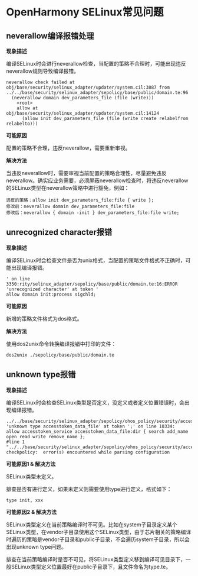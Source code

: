 # OpenHarmony SELinux常见问题

## neverallow编译报错处理
**现象描述**

编译SELinux时会进行neverallow检查，当配置的策略不合理时，可能出现违反neverallow规则导致编译报错。

```
neverallow check failed at obj/base/security/selinux_adapter/updater/system.cil:3887 from ../../base/security/selinux_adapter/sepolicy/base/public/domain.te:96
  (neverallow domain dev_parameters_file (file (write)))
    <root>
    allow at obj/base/security/selinux_adapter/updater/system.cil:14124
      (allow init dev_parameters_file (file (write create relabelfrom relabelto)))
```

**可能原因**

配置的策略不合理，违反neverallow，需要重新审视。

**解决方法**

当违反neverallow时，需要审视当前配置的策略合理性，尽量避免违反neverallow。确实应业务需要，必须屏蔽neverallow检查时，将违反neverallow的SELinux类型在neverallow策略中进行豁免，例如：
```text
违反的策略：allow init dev_parameters_file:file { write };
修改前：neverallow domain dev_parameters_file:file 
修改后：neverallow { domain -init } dev_parameters_file:file write;
```

## unrecognized character报错

**现象描述**

编译SELinux时会检查文件是否为unix格式，当配置的策略文件格式不正确时，可能出现编译报错。

```
' on line 3350:rity/selinux_adapter/sepolicy/base/public/domain.te:16:ERROR 'unrecognized character' at token '
allow domain init:process sigchld;
```

**可能原因**

新增的策略文件格式为dos格式。

**解决方法**

使用dos2unix命令转换编译报错中打印的文件：
```text
dos2unix ./sepolicy/base/public/domain.te
```

## unknown type报错
**现象描述**

编译SELinux时会检查SELinux类型是否定义，没定义或者定义位置错误时，会出现编译报错。
```
../../base/security/selinux_adapter/sepolicy/ohos_policy/security/access_token/vendor/access_token.te:2:ERROR 'unknown type accesstoken_data_file' at token ';' on line 10334:
allow accesstoken_service accesstoken_data_file:dir { search add_name open read write remove_name };
#line 1 "../../base/security/selinux_adapter/sepolicy/ohos_policy/security/access_token/vendor/access_token.te"
checkpolicy:  error(s) encountered while parsing configuration
```

**可能原因1 & 解决方法**

SELinux类型未定义。

排查是否有进行定义，如果未定义则需要使用type进行定义，格式如下：
```text
type init, xxx
```

**可能原因2 & 解决方法**

SELinux类型定义在当前策略编译时不可见。比如在system子目录定义某个SELinux类型，在vendor子目录使用这个SELinux类型，由于芯片相关的策略编译时遍历的策略是vendor子目录和public子目录，不会遍历system子目录，所以会出现unknown type问题。
  
排查在当前策略编译时是否不可见，将SELinux类型定义移到编译可见目录下，一般SELinux类型定义位置最好在public子目录下，且文件命名为type.te。
